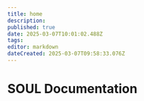 ```yaml
---
title: home
description: 
published: true
date: 2025-03-07T10:01:02.488Z
tags: 
editor: markdown
dateCreated: 2025-03-07T09:58:33.076Z
---
```


# SOUL Documentation
